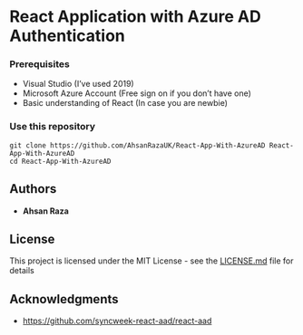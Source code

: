 # React Application with Azure AD Authentication

### Prerequisites

*	Visual Studio (I’ve used 2019)
*	Microsoft Azure Account (Free sign on if you don’t have one)
*	Basic understanding of React (In case you are newbie)

### Use this repository

```
git clone https://github.com/AhsanRazaUK/React-App-With-AzureAD React-App-With-AzureAD
cd React-App-With-AzureAD
```
## Authors

* **Ahsan Raza** 

## License

This project is licensed under the MIT License - see the [LICENSE.md](LICENSE.md) file for details

## Acknowledgments

* https://github.com/syncweek-react-aad/react-aad

